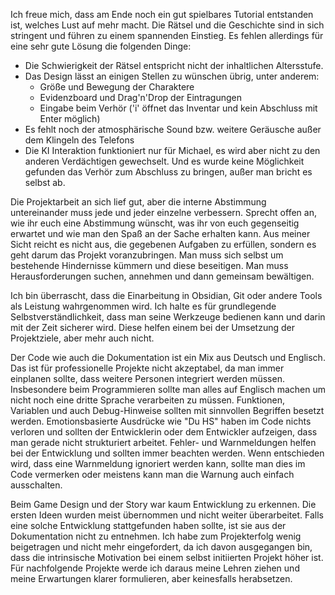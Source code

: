 Ich freue mich, dass am Ende noch ein gut spielbares Tutorial entstanden ist, welches Lust auf mehr macht. Die Rätsel und die Geschichte sind in sich stringent und führen zu einem spannenden Einstieg. Es fehlen allerdings für eine sehr gute Lösung die folgenden Dinge:

- Die Schwierigkeit der Rätsel entspricht nicht der inhaltlichen Altersstufe.
- Das Design lässt an einigen Stellen zu wünschen übrig, unter anderem:
  - Größe und Bewegung der Charaktere
  - Evidenzboard und Drag'n'Drop der Eintragungen
  - Eingabe beim Verhör ('i' öffnet das Inventar und kein Abschluss mit Enter möglich)
- Es fehlt noch der atmosphärische Sound bzw. weitere Geräusche außer dem Klingeln des Telefons
- Die KI Interaktion funktioniert nur für Michael, es wird aber nicht zu den anderen Verdächtigen gewechselt. Und es wurde keine Möglichkeit gefunden das Verhör zum Abschluss zu bringen, außer man bricht es selbst ab.

Die Projektarbeit an sich lief gut, aber die interne Abstimmung untereinander muss jede und jeder einzelne verbessern. Sprecht offen an, wie ihr euch eine Abstimmung wünscht, was ihr von euch gegenseitig erwartet und wie man den Spaß an der Sache erhalten kann. Aus meiner Sicht reicht es nicht aus, die gegebenen Aufgaben zu erfüllen, sondern es geht darum das Projekt voranzubringen. Man muss sich selbst um bestehende Hindernisse kümmern und diese beseitigen. Man muss Herausforderungen suchen, annehmen und dann gemeinsam bewältigen.

Ich bin überrascht, dass die Einarbeitung in Obsidian, Git oder andere Tools als Leistung wahrgenommen wird. Ich halte es für grundlegende Selbstverständlichkeit, dass man seine Werkzeuge bedienen kann und darin mit der Zeit sicherer wird. Diese helfen einem bei der Umsetzung der Projektziele, aber mehr auch nicht.

Der Code wie auch die Dokumentation ist ein Mix aus Deutsch und Englisch. Das ist für professionelle Projekte nicht akzeptabel, da man immer einplanen sollte, dass weitere Personen integriert werden müssen. Insbesondere beim Programmieren sollte man alles auf Englisch machen um nicht noch eine dritte Sprache verarbeiten zu müssen. Funktionen, Variablen und auch Debug-Hinweise sollten mit sinnvollen Begriffen besetzt werden. Emotionsbasierte Ausdrücke wie "Du HS" haben im Code nichts verloren und sollten der Entwicklerin oder dem Entwickler aufzeigen, dass man gerade nicht strukturiert arbeitet. Fehler- und Warnmeldungen helfen bei der Entwicklung und sollten immer beachten werden. Wenn entschieden wird, dass eine Warnmeldung ignoriert werden kann, sollte man dies im Code vermerken oder meistens kann man die Warnung auch einfach ausschalten.

Beim Game Design und der Story war kaum Entwicklung zu erkennen. Die ersten Ideen wurden meist übernommen und nicht weiter überarbeitet. Falls eine solche Entwicklung stattgefunden haben sollte, ist sie aus der Dokumentation nicht zu entnehmen.
Ich habe zum Projekterfolg wenig beigetragen und nicht mehr eingefordert, da ich davon ausgegangen bin, dass die intrinsische Motivation bei einem selbst initiierten Projekt höher ist. Für nachfolgende Projekte werde ich daraus meine Lehren ziehen und meine Erwartungen klarer formulieren, aber keinesfalls herabsetzen.